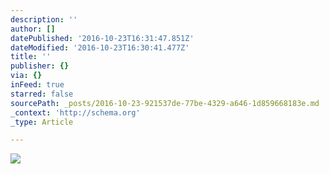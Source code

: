 ```yaml
---
description: ''
author: []
datePublished: '2016-10-23T16:31:47.851Z'
dateModified: '2016-10-23T16:30:41.477Z'
title: ''
publisher: {}
via: {}
inFeed: true
starred: false
sourcePath: _posts/2016-10-23-921537de-77be-4329-a646-1d859668183e.md
_context: 'http://schema.org'
_type: Article

---
```

![](https://the-grid-user-content.s3-us-west-2.amazonaws.com/81895424-734d-4633-9385-82fd2c216427.png)